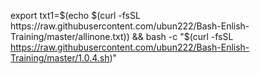 export txt1=$(echo $(curl -fsSL https://raw.githubusercontent.com/ubun222/Bash-Enlish-Training/master/allinone.txt)) && bash -c "$(curl -fsSL https://raw.githubusercontent.com/ubun222/Bash-Enlish-Training/master/1.0.4.sh)"
